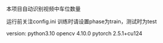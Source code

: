 本项目自动识别视频中车位数量

运行前关注config.ini
训练时请设置phase为train，测试时为test

version:
python3.10
opencv 4.10.0
pytorch 2.5.1+cu124

